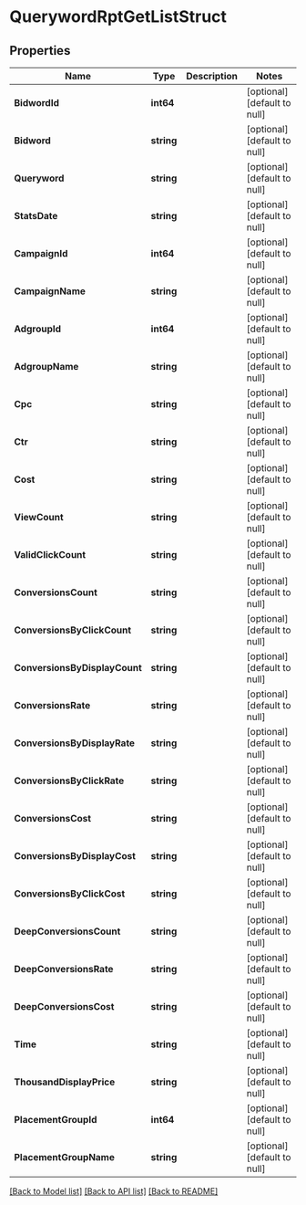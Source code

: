 # QuerywordRptGetListStruct

## Properties
Name | Type | Description | Notes
------------ | ------------- | ------------- | -------------
**BidwordId** | **int64** |  | [optional] [default to null]
**Bidword** | **string** |  | [optional] [default to null]
**Queryword** | **string** |  | [optional] [default to null]
**StatsDate** | **string** |  | [optional] [default to null]
**CampaignId** | **int64** |  | [optional] [default to null]
**CampaignName** | **string** |  | [optional] [default to null]
**AdgroupId** | **int64** |  | [optional] [default to null]
**AdgroupName** | **string** |  | [optional] [default to null]
**Cpc** | **string** |  | [optional] [default to null]
**Ctr** | **string** |  | [optional] [default to null]
**Cost** | **string** |  | [optional] [default to null]
**ViewCount** | **string** |  | [optional] [default to null]
**ValidClickCount** | **string** |  | [optional] [default to null]
**ConversionsCount** | **string** |  | [optional] [default to null]
**ConversionsByClickCount** | **string** |  | [optional] [default to null]
**ConversionsByDisplayCount** | **string** |  | [optional] [default to null]
**ConversionsRate** | **string** |  | [optional] [default to null]
**ConversionsByDisplayRate** | **string** |  | [optional] [default to null]
**ConversionsByClickRate** | **string** |  | [optional] [default to null]
**ConversionsCost** | **string** |  | [optional] [default to null]
**ConversionsByDisplayCost** | **string** |  | [optional] [default to null]
**ConversionsByClickCost** | **string** |  | [optional] [default to null]
**DeepConversionsCount** | **string** |  | [optional] [default to null]
**DeepConversionsRate** | **string** |  | [optional] [default to null]
**DeepConversionsCost** | **string** |  | [optional] [default to null]
**Time** | **string** |  | [optional] [default to null]
**ThousandDisplayPrice** | **string** |  | [optional] [default to null]
**PlacementGroupId** | **int64** |  | [optional] [default to null]
**PlacementGroupName** | **string** |  | [optional] [default to null]

[[Back to Model list]](../README.md#documentation-for-models) [[Back to API list]](../README.md#documentation-for-api-endpoints) [[Back to README]](../README.md)


